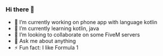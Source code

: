 ### Hi there 👋

- 🔭 I’m currently working on phone app with language kotlin
- 🌱 I’m currently learning kotlin, java
- 👯 I’m looking to collaborate on some FiveM servers
- 💬 Ask me about anything
- ⚡ Fun fact: I like Formula 1
